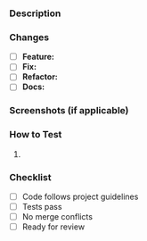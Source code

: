 ### Description
<!-- Briefly state the purpose of this PR -->

### Changes
- [ ] **Feature:**
- [ ] **Fix:**
- [ ] **Refactor:**
- [ ] **Docs:**

### Screenshots (if applicable)
<!-- Attach visuals for UI changes -->

### How to Test
1.

### Checklist
- [ ] Code follows project guidelines
- [ ] Tests pass
- [ ] No merge conflicts
- [ ] Ready for review
